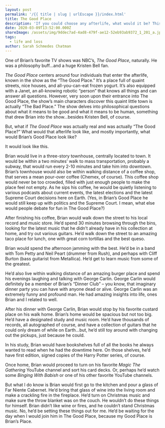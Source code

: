 ```yaml
---
layout: post
permalink: '/{{ title | slug | urlEscape }}/index.html'
title: The Good Place
description: 'If you could choose any afterlife, what would it be? This would be Brian''s.'
date: 2020-03-09T13:52:00.000Z
shareImage: /assets/img/9ddec7ad-4ad8-479f-ae12-52eb93ab9372_1_201_a.jpeg
tags:
  - life and loss
author: Sarah Schmedes Chatman
---
```

One of Brian’s favorite TV shows was NBC’s, *The Good Place*, naturally. He was a philosophy buff…and a huge Kristen Bell fan.

*The Good Place* centers around four individuals that enter the afterlife, known in the show as the “The Good Place.” It’s a place full of quaint streets, nice houses, and all-you-can-eat frozen yogurt. It’s also equipped with a Janet, an all-knowing robotic “person” that knows all things and can answer all questions. However, very soon upon their entrance into The Good Place, the show’s main characters discover this quaint little town is actually “The Bad Place.” The show delves into philosophical questions about what it means to be good and what it means to be human, something that drew Brian into the show…besides Kristen Bell, of course.

But, what if *The Good Place* was actually real and was actually “The Good Place?” What would that afterlife look like, and mostly importantly, what would Brian’s Good Place look like?

It would look like this.

Brian would live in a three-story townhouse, centrally located to town. It would be within a two minutes’ walk to mass transportation, probably a subway, that would run every 2-10 minutes and take him into downtown. Brian’s townhouse would also be within walking distance of a coffee shop, that serves a mean pour-over coffee (Chemex, of course). This coffee shop would never be too crowded, filled with just enough people to make the place feel not empty. As he sips his coffee, he would be quietly listening to various podcasts about current events, the latest elections and the latest Supreme Court decisions here on Earth. (Yes, in Brian’s Good Place he would still keep up with politics and the Supreme Court. I mean, what else would people debate for fun in The Good Place?)

After finishing his coffee, Brian would walk down the street to his local record and music store. He’d spend 30 minutes browsing through the bins, looking for the latest music that he didn’t already have in his collection at home, and try out various guitars. He’d walk down the street to an amazing taco place for lunch, one with great corn tortillas and the best queso.

Brian would spend the afternoon jamming with the best. He’d be in a band with Tom Petty and Neil Peart (drummer from Rush), and perhaps with Cliff Burton (bass guitarist from Metallica). He’d get to learn music from some of the greatest.

He’d also live within walking distance of an amazing burger place and spend his evenings laughing and talking with George Carlin. George Carlin would definitely be a member of Brian’s “Dinner Club” – you know, that imaginary dinner party you can have with anyone dead or alive. George Carlin was an extremely funny and profound man. He had amazing insights into life, ones Brian and I related to well.

After his dinner with George Carlin, Brian would stop by his favorite custard place on his walk home. Brian’s home would be spacious but not too big. He’d have a designated study and music room. He’d have thousands of records, all autographed of course, and have a collection of guitars that he could only dream of while on Earth…but, he’d still toy around with changing out the pickups, just because he could.

In his study, Brian would have bookshelves full of all the books he always wanted to read when he had the downtime here. On those shelves, he’d have first edition, signed copies of the Harry Potter series, of course.

Once home, Brian would proceed to turn on his favorite *Magic The Gathering* YouTube channel and sort his card decks. Or, perhaps he’d watch some *Binging With Babish* or one of his other favorite YouTube channels.

But what I do know is Brian would first go to the kitchen and pour a glass of Far Niente Cabernet. He’d bring that glass of wine into the living room and make a crackling fire in the fireplace. He’d turn on Christmas music and make sure the throw blanket was on the couch. He wouldn’t do these things for himself. Brian didn’t like wine or fires, and he couldn’t stand Christmas music. No, he’d be setting these things out for me. He’d be waiting for the day when I would join him in The Good Place, because my Good Place is Brian’s Place.